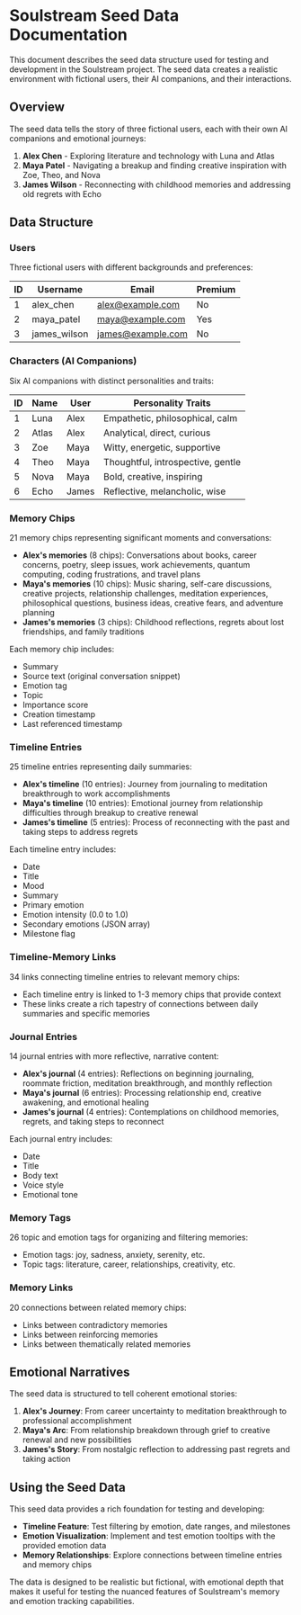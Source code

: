 # Soulstream Seed Data Documentation

This document describes the seed data structure used for testing and development in the Soulstream project. The seed data creates a realistic environment with fictional users, their AI companions, and their interactions.

## Overview

The seed data tells the story of three fictional users, each with their own AI companions and emotional journeys:

1. **Alex Chen** - Exploring literature and technology with Luna and Atlas
2. **Maya Patel** - Navigating a breakup and finding creative inspiration with Zoe, Theo, and Nova
3. **James Wilson** - Reconnecting with childhood memories and addressing old regrets with Echo

## Data Structure

### Users

Three fictional users with different backgrounds and preferences:

| ID | Username      | Email             | Premium |
|----|---------------|-------------------|---------|
| 1  | alex_chen     | alex@example.com  | No      |
| 2  | maya_patel    | maya@example.com  | Yes     |
| 3  | james_wilson  | james@example.com | No      |

### Characters (AI Companions)

Six AI companions with distinct personalities and traits:

| ID | Name  | User    | Personality Traits                           |
|----|-------|---------|----------------------------------------------|
| 1  | Luna  | Alex    | Empathetic, philosophical, calm              |
| 2  | Atlas | Alex    | Analytical, direct, curious                  |
| 3  | Zoe   | Maya    | Witty, energetic, supportive                 |
| 4  | Theo  | Maya    | Thoughtful, introspective, gentle            |
| 5  | Nova  | Maya    | Bold, creative, inspiring                    |
| 6  | Echo  | James   | Reflective, melancholic, wise                |

### Memory Chips

21 memory chips representing significant moments and conversations:

- **Alex's memories** (8 chips): Conversations about books, career concerns, poetry, sleep issues, work achievements, quantum computing, coding frustrations, and travel plans
- **Maya's memories** (10 chips): Music sharing, self-care discussions, creative projects, relationship challenges, meditation experiences, philosophical questions, business ideas, creative fears, and adventure planning
- **James's memories** (3 chips): Childhood reflections, regrets about lost friendships, and family traditions

Each memory chip includes:
- Summary
- Source text (original conversation snippet)
- Emotion tag
- Topic
- Importance score
- Creation timestamp
- Last referenced timestamp

### Timeline Entries

25 timeline entries representing daily summaries:

- **Alex's timeline** (10 entries): Journey from journaling to meditation breakthrough to work accomplishments
- **Maya's timeline** (10 entries): Emotional journey from relationship difficulties through breakup to creative renewal
- **James's timeline** (5 entries): Process of reconnecting with the past and taking steps to address regrets

Each timeline entry includes:
- Date
- Title
- Mood
- Summary
- Primary emotion
- Emotion intensity (0.0 to 1.0)
- Secondary emotions (JSON array)
- Milestone flag

### Timeline-Memory Links

34 links connecting timeline entries to relevant memory chips:

- Each timeline entry is linked to 1-3 memory chips that provide context
- These links create a rich tapestry of connections between daily summaries and specific memories

### Journal Entries

14 journal entries with more reflective, narrative content:

- **Alex's journal** (4 entries): Reflections on beginning journaling, roommate friction, meditation breakthrough, and monthly reflection
- **Maya's journal** (6 entries): Processing relationship end, creative awakening, and emotional healing
- **James's journal** (4 entries): Contemplations on childhood memories, regrets, and taking steps to reconnect

Each journal entry includes:
- Date
- Title
- Body text
- Voice style
- Emotional tone

### Memory Tags

26 topic and emotion tags for organizing and filtering memories:

- Emotion tags: joy, sadness, anxiety, serenity, etc.
- Topic tags: literature, career, relationships, creativity, etc.

### Memory Links

20 connections between related memory chips:

- Links between contradictory memories
- Links between reinforcing memories
- Links between thematically related memories

## Emotional Narratives

The seed data is structured to tell coherent emotional stories:

1. **Alex's Journey**: From career uncertainty to meditation breakthrough to professional accomplishment
2. **Maya's Arc**: From relationship breakdown through grief to creative renewal and new possibilities
3. **James's Story**: From nostalgic reflection to addressing past regrets and taking action

## Using the Seed Data

This seed data provides a rich foundation for testing and developing:

- **Timeline Feature**: Test filtering by emotion, date ranges, and milestones
- **Emotion Visualization**: Implement and test emotion tooltips with the provided emotion data
- **Memory Relationships**: Explore connections between timeline entries and memory chips

The data is designed to be realistic but fictional, with emotional depth that makes it useful for testing the nuanced features of Soulstream's memory and emotion tracking capabilities.
